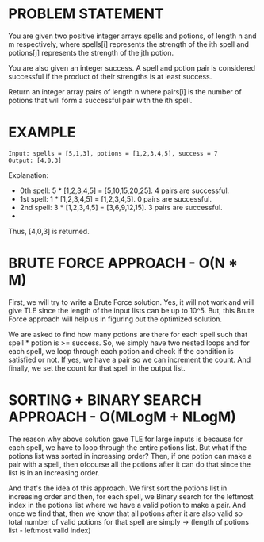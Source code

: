 # PROBLEM STATEMENT

You are given two positive integer arrays spells and potions, of length n and m respectively, where spells[i] represents the strength of the ith spell and potions[j] represents the strength of the jth potion.

You are also given an integer success. A spell and potion pair is considered successful if the product of their strengths is at least success.

Return an integer array pairs of length n where pairs[i] is the number of potions that will form a successful pair with the ith spell.

# EXAMPLE

    Input: spells = [5,1,3], potions = [1,2,3,4,5], success = 7
    Output: [4,0,3]

Explanation:
- 0th spell: 5 * [1,2,3,4,5] = [5,10,15,20,25]. 4 pairs are successful.
- 1st spell: 1 * [1,2,3,4,5] = [1,2,3,4,5]. 0 pairs are successful.
- 2nd spell: 3 * [1,2,3,4,5] = [3,6,9,12,15]. 3 pairs are successful.
- 
Thus, [4,0,3] is returned.

# BRUTE FORCE APPROACH - O(N * M)

First, we will try to write a Brute Force solution. Yes, it will not work and will give TLE since the length of the input lists can be up to 10^5. But, this Brute Force approach will help us in figuring out the optimized solution.

We are asked to find how many potions are there for each spell such that spell * potion is >= success. So, we simply have two nested loops and for each spell, we loop through each potion and check if the condition is satisfied or not. If yes, we have a pair so we can increment the count. And finally, we set the count for that spell in the output list.

# SORTING + BINARY SEARCH APPROACH - O(MLogM + NLogM)

The reason why above solution gave TLE for large inputs is because for each spell, we have to loop through the entire potions list. But what if the potions list was sorted in increasing order? Then, if one potion can make a pair with a spell, then ofcourse all the potions after it can do that since the list is in an increasing order.

And that's the idea of this approach. We first sort the potions list in increasing order and then, for each spell, we Binary search for the leftmost index in the potions list where we have a valid potion to make a pair. And once we find that, then we know that all potions after it are also valid so total number of valid potions for that spell are simply -> (length of potions list - leftmost valid index)